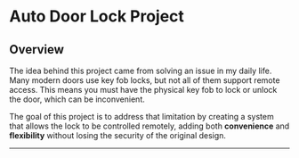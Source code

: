 # Auto Door Lock Project

## Overview
The idea behind this project came from solving an issue in my daily life.  
Many modern doors use key fob locks, but not all of them support remote access. This means you must have the physical key fob to lock or unlock the door, which can be inconvenient.  

The goal of this project is to address that limitation by creating a system that allows the lock to be controlled remotely, adding both **convenience** and **flexibility** without losing the security of the original design.

---